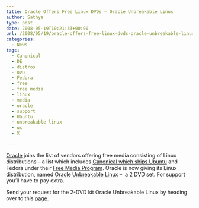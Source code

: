```yaml
---
title: Oracle Offers Free Linux DVDs – Oracle Unbreakable Linux
author: Sathya
type: post
date: 2008-05-19T10:21:33+00:00
url: /2008/05/19/oracle-offers-free-linux-dvds-oracle-unbreakable-linux/
categories:
  - News
tags:
  - Canonical
  - DE
  - distros
  - DVD
  - Fedora
  - free
  - free media
  - linux
  - media
  - oracle
  - support
  - Ubuntu
  - unbreakable linux
  - ux
  - X

---
```

[Oracle][1] joins the list of vendors offering free media consisting of Linux distributions &#8211; a list which includes <a href="https://shipit.ubuntu.com/" target="_blank">Canonical which ships Ubuntu</a> and Fedora under their <a href="https://sathyasays.com/2008/05/14/fedora-free-media-program/" target="_blank">Free Media Program</a>. Oracle is now giving its Linux distribution, named <a href="https://www.oracle.com/technologies/linux/index.html" target="_blank">Oracle Unbreakable Linux</a> &#8211;  a 2 DVD set. For support you&#8217;ll have to pay extra.

Send your request for the 2-DVD kit Oracle Unbreakable Linux by heading over to this <a href="https://www.oracle.com/go/?&Src=5634329&Act=44" target="_blank">page</a>.

 [1]: https://www.oracle.com/

